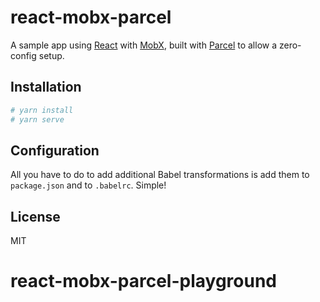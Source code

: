 # react-mobx-parcel

A sample app using [React][react] with [MobX][mobx], built with [Parcel][parcel] to allow a zero-config setup.

## Installation

```sh
# yarn install
# yarn serve
```

## Configuration

All you have to do to add additional Babel transformations is add them to `package.json` and to `.babelrc`. Simple!

[react]: https://reactjs.org/
[mobx]: https://mobx.js.org/
[parcel]: https://parceljs.org/

## License

MIT
# react-mobx-parcel-playground
